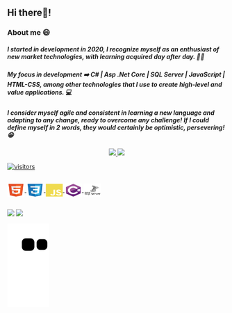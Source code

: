 ## Hi there👋! 
### About me 😄
##### I started in development in 2020, I recognize myself as an enthusiast of new market technologies, with learning acquired day after day. 👨‍🎓
##### My focus in development ➡️ C# | Asp .Net Core | SQL Server | JavaScript | HTML-CSS, among other technologies that I use to create high-level and value applications. 💻
##### I consider myself agile and consistent in learning a new language and adapting to any change, ready to overcome any challenge! If I could define myself in 2 words, they would certainly be optimistic, persevering! 😁

<div align="center">
  <a href="https://github.com/deviniciuss">
 <img height="180em" src="https://github-readme-stats-eight-theta.vercel.app/api?username=deviniciuss&show_icons=true&theme=algolia&include_all_commits=true&count_private=true"/>
  <img height="180em" src="https://github-readme-stats-eight-theta.vercel.app/api/top-langs/?username=deviniciuss&layout=compact&langs_count=8&theme=algolia"/>
</div>
  

![visitors](https://visitor-badge.laobi.icu/badge?page_id=deviniciuss.deviniciuss)

<div style="display: inline_block"><br>
  
  <img align="center" alt="Rafa-HTML" height="30" width="40" src="https://raw.githubusercontent.com/devicons/devicon/master/icons/html5/html5-original.svg">
  <img align="center" alt="Rafa-CSS" height="30" width="40" src="https://raw.githubusercontent.com/devicons/devicon/master/icons/css3/css3-original.svg">
  <img align="center" alt="Rafa-CSS" height="30" width="40" src="https://raw.githubusercontent.com/devicons/devicon/master/icons/javascript/javascript-plain.svg">
  <img align="center" alt="Rafa-Csharp" height="30" width="40" src="https://raw.githubusercontent.com/devicons/devicon/master/icons/csharp/csharp-original.svg">
  <img align="center" alt="Rafa-Js" height="30" width="40" src="https://github.com/devicons/devicon/blob/master/icons/microsoftsqlserver/microsoftsqlserver-plain-wordmark.svg">
                     



</div>
  
  ##
 
<div> 
  
 
  <a href="https://www.linkedin.com/in/vinicius-rosa" target="_blank"><img src="https://img.shields.io/badge/-LinkedIn-%230077B5?style=for-the-badge&logo=linkedin&logoColor=white" target="_blank"></a> 
  <a href="https://www.instagram.com/viniciuss.7/" target="_blank"><img src="https://img.shields.io/badge/-Instagram-%23E4405F?style=for-the-badge&logo=instagram&logoColor=white" target="_blank"></a> 
 
  ![Snake animation](https://github.com/rafaballerini/rafaballerini/blob/output/github-contribution-grid-snake.svg)
 
</div>
